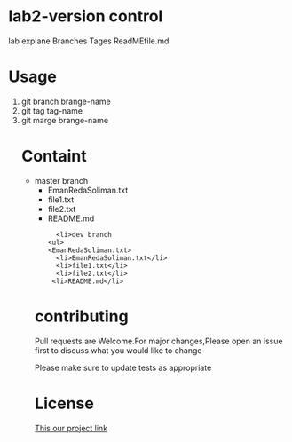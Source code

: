 <h1>lab2-version control</h1>
<p>lab explane Branches Tages ReadMEfile.md</p>

<h1>Usage</h1>

  <ol>
    <li>git branch brange-name</li>
    <li>git tag tag-name</li>
    <li>git marge brange-name</li>
  
<h1>Containt</h1>
  <ul>
<li>master branch
    <ul>
    <EmanRedaSoliman.txt>
      <li>EmanRedaSoliman.txt</li>
      <li>file1.txt</li>
      <li>file2.txt</li>
     <li>README.md</li>
  </li>
      
      <li>dev branch
    <ul>
    <EmanRedaSoliman.txt>
      <li>EmanRedaSoliman.txt</li>
      <li>file1.txt</li>
      <li>file2.txt</li>
     <li>README.md</li>
  </li>
  
</ul>
  <h1>contributing</h1>
  <div style="background-color=gray">
  Pull requests are Welcome.For major changes,Please open an issue first to discuss what you would like to change
  
  <p>Please make sure to update tests as appropriate</p>
</div>
<h1>License</h1>
<a href="https://github.com/emansoliman/EmanRedae-NewRepo.git">This our project link</a> 
  

